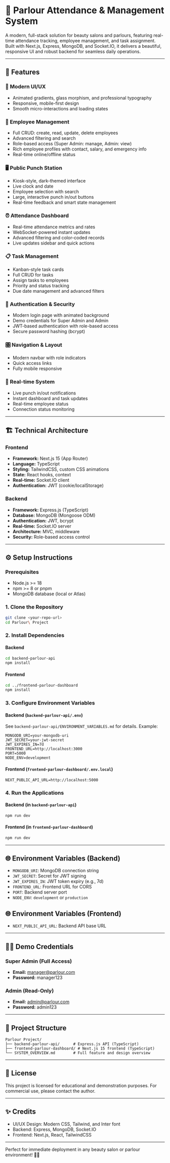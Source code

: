 # 💄 Parlour Attendance & Management System

A modern, full-stack solution for beauty salons and parlours, featuring real-time attendance tracking, employee management, and task assignment. Built with Next.js, Express, MongoDB, and Socket.IO, it delivers a beautiful, responsive UI and robust backend for seamless daily operations.

---

## 🚀 Features

### 🎨 Modern UI/UX

- Animated gradients, glass morphism, and professional typography
- Responsive, mobile-first design
- Smooth micro-interactions and loading states

### 👥 Employee Management

- Full CRUD: create, read, update, delete employees
- Advanced filtering and search
- Role-based access (Super Admin: manage, Admin: view)
- Rich employee profiles with contact, salary, and emergency info
- Real-time online/offline status

### 🖥️ Public Punch Station

- Kiosk-style, dark-themed interface
- Live clock and date
- Employee selection with search
- Large, interactive punch in/out buttons
- Real-time feedback and smart state management

### ⏰ Attendance Dashboard

- Real-time attendance metrics and rates
- WebSocket-powered instant updates
- Advanced filtering and color-coded records
- Live updates sidebar and quick actions

### 📋 Task Management

- Kanban-style task cards
- Full CRUD for tasks
- Assign tasks to employees
- Priority and status tracking
- Due date management and advanced filters

### 🔐 Authentication & Security

- Modern login page with animated background
- Demo credentials for Super Admin and Admin
- JWT-based authentication with role-based access
- Secure password hashing (bcrypt)

### 🎛️ Navigation & Layout

- Modern navbar with role indicators
- Quick access links
- Fully mobile responsive

### 🔄 Real-time System

- Live punch in/out notifications
- Instant dashboard and task updates
- Real-time employee status
- Connection status monitoring

---

## 🏗️ Technical Architecture

### Frontend

- **Framework:** Next.js 15 (App Router)
- **Language:** TypeScript
- **Styling:** TailwindCSS, custom CSS animations
- **State:** React hooks, context
- **Real-time:** Socket.IO client
- **Authentication:** JWT (cookie/localStorage)

### Backend

- **Framework:** Express.js (TypeScript)
- **Database:** MongoDB (Mongoose ODM)
- **Authentication:** JWT, bcrypt
- **Real-time:** Socket.IO server
- **Architecture:** MVC, middleware
- **Security:** Role-based access control

---

## ⚙️ Setup Instructions

### Prerequisites

- Node.js >= 18
- npm >= 8 or pnpm
- MongoDB database (local or Atlas)

### 1. Clone the Repository

```bash
git clone <your-repo-url>
cd Parlour\ Project
```

### 2. Install Dependencies

#### Backend

```bash
cd backend-parlour-api
npm install
```

#### Frontend

```bash
cd ../frontend-parlour-dashboard
npm install
```

### 3. Configure Environment Variables

#### Backend (`backend-parlour-api/.env`)

See `backend-parlour-api/ENVIRONMENT_VARIABLES.md` for details. Example:

```
MONGODB_URI=your-mongodb-uri
JWT_SECRET=your-jwt-secret
JWT_EXPIRES_IN=7d
FRONTEND_URL=http://localhost:3000
PORT=5000
NODE_ENV=development
```

#### Frontend (`frontend-parlour-dashboard/.env.local`)

```
NEXT_PUBLIC_API_URL=http://localhost:5000
```

### 4. Run the Applications

#### Backend (in `backend-parlour-api`)

```bash
npm run dev
```

#### Frontend (in `frontend-parlour-dashboard`)

```bash
npm run dev
```

---

## 🌐 Environment Variables (Backend)

- `MONGODB_URI`: MongoDB connection string
- `JWT_SECRET`: Secret for JWT signing
- `JWT_EXPIRES_IN`: JWT token expiry (e.g., 7d)
- `FRONTEND_URL`: Frontend URL for CORS
- `PORT`: Backend server port
- `NODE_ENV`: `development` or `production`

## 🌐 Environment Variables (Frontend)

- `NEXT_PUBLIC_API_URL`: Backend API base URL

---

## 🧑‍💼 Demo Credentials

### Super Admin (Full Access)

- **Email:** manager@parlour.com
- **Password:** manager123

### Admin (Read-Only)

- **Email:** admin@parlour.com
- **Password:** admin123

---

## 📂 Project Structure

```
Parlour Project/
├── backend-parlour-api/      # Express.js API (TypeScript)
├── frontend-parlour-dashboard/ # Next.js 15 frontend (TypeScript)
└── SYSTEM_OVERVIEW.md        # Full feature and design overview
```

---

## 📜 License

This project is licensed for educational and demonstration purposes. For commercial use, please contact the author.

---

## ✨ Credits

- UI/UX Design: Modern CSS, Tailwind, and Inter font
- Backend: Express, MongoDB, Socket.IO
- Frontend: Next.js, React, TailwindCSS

---

Perfect for immediate deployment in any beauty salon or parlour environment! 💄✨
